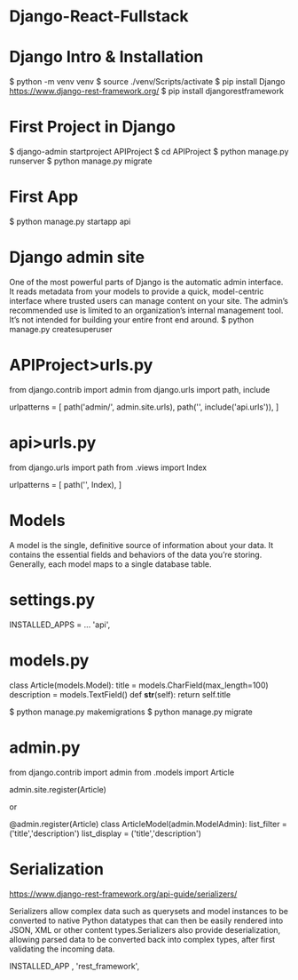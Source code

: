 # Django-React-Fullstack

# Django Intro & Installation
$ python -m venv venv
$ source ./venv/Scripts/activate
$ pip install Django
https://www.django-rest-framework.org/
$ pip install djangorestframework

# First Project in Django
$ django-admin startproject APIProject
$ cd APIProject
$ python manage.py runserver
$ python manage.py migrate

# First App
$ python manage.py startapp api

# Django admin site
One of the most powerful parts of Django is the automatic admin interface. It reads metadata from your models to provide a quick, model-centric interface where trusted users can manage content on your site. The admin’s recommended use is limited to an organization’s internal management tool. It’s not intended for building your entire front end around.
$ python manage.py createsuperuser

# APIProject>urls.py
from django.contrib import admin
from django.urls import path, include

urlpatterns = [
    path('admin/', admin.site.urls),
    path('', include('api.urls')),
]

# api>urls.py
from django.urls import path
from .views import Index

urlpatterns = [
    path('', Index),
]

# Models
A model is the single, definitive source of information about your data. It contains the essential fields and behaviors of the data you’re storing. Generally, each model maps to a single database table.

# settings.py
INSTALLED_APPS = ... 'api',

# models.py
class Article(models.Model):
    title = models.CharField(max_length=100)
    description = models.TextField()
    def __str__(self):
    return self.title

$ python manage.py makemigrations
$ python manage.py migrate

# admin.py 
from django.contrib import admin
from .models import Article

admin.site.register(Article) 

or

@admin.register(Article)
class ArticleModel(admin.ModelAdmin):
    list_filter = ('title','description')
    list_display = ('title','description')

# Serialization
https://www.django-rest-framework.org/api-guide/serializers/

Serializers allow complex data such as querysets and model instances to be converted to native Python datatypes that can then be easily rendered into JSON, XML or other content types.Serializers also provide deserialization, allowing parsed data to be converted back into complex types, after first validating the incoming data.

INSTALLED_APP , 'rest_framework',

